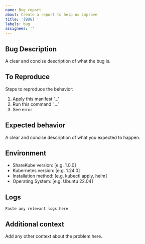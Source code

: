 ```yaml
---
name: Bug report
about: Create a report to help us improve
title: '[BUG] '
labels: bug
assignees: ''
---
```


## Bug Description
A clear and concise description of what the bug is.

## To Reproduce
Steps to reproduce the behavior:
1. Apply this manifest '...'
2. Run this command '....'
3. See error

## Expected behavior
A clear and concise description of what you expected to happen.

## Environment
- ShareKube version: [e.g. 1.0.0]
- Kubernetes version: [e.g. 1.24.0]
- Installation method: [e.g. kubectl apply, helm]
- Operating System: [e.g. Ubuntu 22.04]

## Logs
```
Paste any relevant logs here
```

## Additional context
Add any other context about the problem here. 